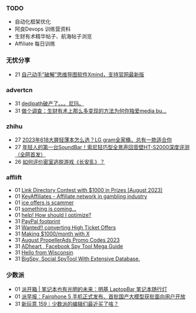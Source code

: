 ### TODO
-  自动化框架优化
-  阿良Devops 训练营资料
-  生财有术精华帖子、航海帖子浏览
-  Affiliate 每日训练

### 无忧分享
<!-- ruyo:START -->
-  21 [自己动手”破解”思维导图软件Xmind，支持官网最新版](https://51.ruyo.net/18460.html)<!-- ruyo:END -->

### advertcn
<!-- advertcn:START -->
-  31 [dedipath破产了。。。尼玛。](https://www.advertcn.com/forum.php?mod=viewthread&tid=111904)
-  31 [做个调查：生财有术上那么多变现的方法为何你独爱media bu...](https://www.advertcn.com/forum.php?mod=viewthread&tid=111890)<!-- advertcn:END -->

### zhihu
<!-- zhihu:START -->
-  27 [2023年618大屏轻薄本怎么选？LG gram全家桶，总有一款适合你](http://zhuanlan.zhihu.com/p/632641888?utm_campaign=rss&utm_medium=rss&utm_source=rss&utm_content=title)
-  27 [年轻人的第一台SoundBar！索尼轻巧型全景声回音壁HT-S2000深度评测（全网首发）](http://zhuanlan.zhihu.com/p/630990296?utm_campaign=rss&utm_medium=rss&utm_source=rss&utm_content=title)
-  26 [如何评价密室逃脱游戏《长安乱》？](http://www.zhihu.com/question/563950552/answer/3045961312?utm_campaign=rss&utm_medium=rss&utm_source=rss&utm_content=title)<!-- zhihu:END -->

### afflift
<!-- afflift:START -->
-  01 [Link Directory Contest with $1000 in Prizes &lpar;August 2023&rpar;](https://afflift.com/f/threads/link-directory-contest-with-1000-in-prizes-august-2023.11479/)
-  01 [KeyAffiliates - Affiliate network in gambling industry](https://afflift.com/f/threads/keyaffiliates-affiliate-network-in-gambling-industry.5468/)
-  01 [ice offers is scammer](https://afflift.com/f/threads/ice-offers-is-scammer.11535/)
-  01 [something is coming...](https://afflift.com/f/threads/something-is-coming.11533/)
-  01 [help! How should I optimize?](https://afflift.com/f/threads/help-how-should-i-optimize.11484/)
-  31 [PayPal footprint](https://afflift.com/f/threads/paypal-footprint.11536/)
-  31 [Wanted!! converting High Ticket Offers](https://afflift.com/f/threads/wanted-converting-high-ticket-offers.11534/)
-  31 [Making $1000/month with X](https://afflift.com/f/threads/making-1000-month-with-x.11494/)
-  31 [August PropellerAds Promo Codes 2023](https://afflift.com/f/threads/august-propellerads-promo-codes-2023.11410/)
-  31 [ADheart , Facebook Spy Tool Mega Guide](https://afflift.com/f/threads/adheart-facebook-spy-tool-mega-guide.11532/)
-  31 [Hello from Wisconsin](https://afflift.com/f/threads/hello-from-wisconsin.11529/)
-  31 [BigSpy, Social SpyTool With Extensive Database.](https://afflift.com/f/threads/bigspy-social-spytool-with-extensive-database.11524/)<!-- afflift:END -->

### 少数派
<!-- sspai:START -->
-  01 [派开箱 | 笔记本也有光明的未来：明基 LaptopBar 笔记本随行灯](https://sspai.com/post/82334)
-  01 [派早报：Fairphone 5 手机正式发布、首批国产大模型获批面向用户开放](https://sspai.com/post/82608)
-  31 [新玩意 159｜少数派的编辑们最近买了啥？](https://sspai.com/post/82575)<!-- sspai:END -->
